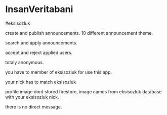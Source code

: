 # InsanVeritabani

#eksisozluk

create and publish announcements.
10 different announcement theme.

search and apply announcements.

accept and reject applied users.

totaly anonymous.

you have to member of eksisozluk for use this app.

your nick has to match eksisozluk

profile image dont stored firestore, image cames from eksisozluk database with your eksisozluk nick.

there is no direct message.
